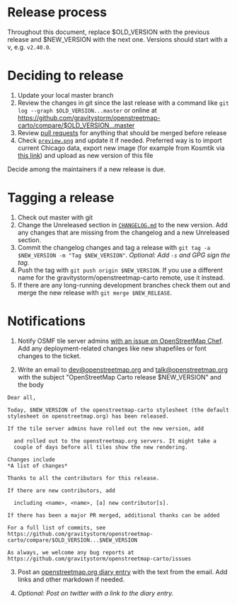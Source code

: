 # Release process

Throughout this document, replace $OLD_VERSION with the previous release and $NEW_VERSION with the next one. Versions should start with a v, e.g. `v2.40.0`.

# Deciding to release

1. Update your local master branch
2. Review the changes in git since the last release with a command like `git log --graph $OLD_VERSION...master` or online at https://github.com/gravitystorm/openstreetmap-carto/compare/$OLD_VERSION...master
3. Review [pull requests](https://github.com/gravitystorm/openstreetmap-carto/pulls) for anything that should be merged before release
4. Check [`preview.png`](preview.png) and update it if needed. Preferred way is to import current Chicago data, export new image (for example from Kosmtik via [this link](http://127.0.0.1:6789/openstreetmap-carto/export/?showExtent=true&format=png&width=849&height=310&scale=1&zoom=15&bounds=-87.65145778656006%2C41.86914537674214%2C-87.61502265930177%2C41.8790515319021)) and upload as new version of this file

Decide among the maintainers if a new release is due.

# Tagging a release
1. Check out master with git
2. Change the Unreleased section in [`CHANGELOG.md`](CHANGELOG.md) to the new version. Add any changes that are missing from the changelog and a new Unreleased section.
3. Commit the changelog changes and tag a release with `git tag -a $NEW_VERSION -m "Tag $NEW_VERSION"`. *Optional: Add `-s` and GPG sign the tag.*
4. Push the tag with `git push origin $NEW_VERSION`. If you use a different name for the gravitystorm/openstreetmap-carto remote, use it instead.
5. If there are any long-running development branches check them out and merge the new release with `git merge $NEW_RELEASE`.

# Notifications

1. Notify OSMF tile server admins [with an issue on OpenStreetMap Chef](https://github.com/openstreetmap/chef/issues/new?title=New%20openstreetmap-carto%20release,%20$NEW_RELEASE&body=A%20new%20version%20of%20openstreetmap-carto,%20[$NEW_RELEASE]%28https://github.com/gravitystorm/openstreetmap-carto/releases/tag/$NEW_RELEASE%29,%20has%20been%20released.). Add any deployment-related changes like new shapefiles or font changes to the ticket.

2. Write an email to dev@openstreetmap.org and talk@openstreetmap.org with the subject "OpenStreetMap Carto release $NEW_VERSION" and the body

```
Dear all,

Today, $NEW_VERSION of the openstreetmap-carto stylesheet (the default
stylesheet on openstreetmap.org) has been released.

If the tile server admins have rolled out the new version, add

  and rolled out to the openstreetmap.org servers. It might take a
  couple of days before all tiles show the new rendering.

Changes include
*A list of changes*

Thanks to all the contributors for this release.

If there are new contributors, add

  including <name>, <name>, [a] new contributor[s].

If there has been a major PR merged, additional thanks can be added

For a full list of commits, see
https://github.com/gravitystorm/openstreetmap-carto/compare/$OLD_VERSION...$NEW_VERSION

As always, we welcome any bug reports at
https://github.com/gravitystorm/openstreetmap-carto/issues
```

3. Post an [openstreetmap.org diary entry](http://www.openstreetmap.org/diary/new) with the text from the email. Add links and other markdown if needed.

4. *Optional: Post on twitter with a link to the diary entry.*
